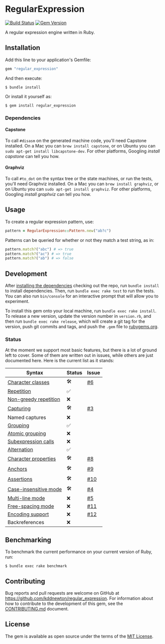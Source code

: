 # RegularExpression

[![Build Status](https://github.com/kddnewton/regular_expression/workflows/Main/badge.svg)](https://github.com/kddnewton/regular_expression/actions)
[![Gem Version](https://img.shields.io/gem/v/regular_expression.svg)](https://rubygems.org/gems/regular_expression)

A regular expression engine written in Ruby.

## Installation

Add this line to your application's Gemfile:

```ruby
gem "regular_expression"
```

And then execute:

    $ bundle install

Or install it yourself as:

    $ gem install regular_expression

### Dependencies

#### Capstone

To call `#disasm` on the generated machine code, you'll need Capstone installed. On a Mac you can `brew install capstone`, or on Ubuntu you can `sudo apt-get install libcapstone-dev`. For other platforms, Googling _install capstone_ can tell you how.

#### Graphviz

To call `#to_dot` on the syntax tree or the state machines, or run the tests, you'll need Graphviz installed. On a Mac you can `brew install graphviz`, or on Ubuntu you can `sudo apt-get install graphviz`. For other platforms, Googling _install graphviz_ can tell you how.

## Usage

To create a regular expression pattern, use:

```ruby
pattern = RegularExpression::Pattern.new("ab?c")
```

Patterns can be queried for whether or not they match a test string, as in:

```ruby
pattern.match?("abc") # => true
pattern.match?("ac") # => true
pattern.match?("ab") # => false
```

## Development

After [installing the dependencies](#dependencies) checking out the repo, run `bundle install` to install dependencies. Then, run `bundle exec rake test` to run the tests. You can also run `bin/console` for an interactive prompt that will allow you to experiment.

To install this gem onto your local machine, run `bundle exec rake install`. To release a new version, update the version number in `version.rb`, and then run `bundle exec rake release`, which will create a git tag for the version, push git commits and tags, and push the `.gem` file to [rubygems.org](https://rubygems.org).

### Status

At the moment we support most basic features, but there is a lot of ground left to cover. Some of them are written out in issues, while others are just documented here. Here is the current list as it stands:

| Syntax                                                                                                             | Status | Issue                                                            |
| ------------------------------------------------------------------------------------------------------------------ | ------ | ---------------------------------------------------------------- |
| [Character classes](https://ruby-doc.org/core-3.0.0/Regexp.html#class-Regexp-label-Character+Classes)              | 🛠      | [#6](https://github.com/kddnewton/regular_expression/issues/6)   |
| [Repetition](https://ruby-doc.org/core-3.0.0/Regexp.html#class-Regexp-label-Repetition)                            | ✅     |                                                                  |
| [Non-greedy repetition](https://ruby-doc.org/core-3.0.0/Regexp.html#class-Regexp-label-Repetition)                 | ❌     |                                                                  |
| [Capturing](https://ruby-doc.org/core-3.0.0/Regexp.html#class-Regexp-label-Capturing)                              | 🛠      | [#3](https://github.com/kddnewton/regular_expression/issues/3)   |
| Named captures                                                                                                     | ❌     |                                                                  |
| [Grouping](https://ruby-doc.org/core-3.0.0/Regexp.html#class-Regexp-label-Grouping)                                | ✅     |                                                                  |
| [Atomic grouping](https://ruby-doc.org/core-3.0.0/Regexp.html#class-Regexp-label-Atomic+Grouping)                  | ❌     |                                                                  |
| [Subexpression calls](https://ruby-doc.org/core-3.0.0/Regexp.html#class-Regexp-label-Subexpression+Calls)          | ❌     |                                                                  |
| [Alternation](https://ruby-doc.org/core-3.0.0/Regexp.html#class-Regexp-label-Alternation)                          | ✅     |                                                                  |
| [Character properties](https://ruby-doc.org/core-3.0.0/Regexp.html#class-Regexp-label-Character+Properties)        | 🛠      | [#8](https://github.com/kddnewton/regular_expression/issues/8)   |
| [Anchors](https://ruby-doc.org/core-3.0.0/Regexp.html#class-Regexp-label-Anchors)                                  | 🛠      | [#9](https://github.com/kddnewton/regular_expression/issues/9)   |
| [Assertions](https://ruby-doc.org/core-3.0.0/Regexp.html#class-Regexp-label-Anchors)                               | 🛠      | [#10](https://github.com/kddnewton/regular_expression/issues/10) |
| [Case-insensitive mode](https://ruby-doc.org/core-3.0.0/Regexp.html#class-Regexp-label-Options)                    | 🛠      | [#4](https://github.com/kddnewton/regular_expression/issues/4)   |
| [Multi-line mode](https://ruby-doc.org/core-3.0.0/Regexp.html#class-Regexp-label-Options)                          | ❌     | [#5](https://github.com/kddnewton/regular_expression/issues/5)   |
| [Free-spacing mode](https://ruby-doc.org/core-3.0.0/Regexp.html#class-Regexp-label-Free-Spacing+Mode+and+Comments) | ❌     | [#11](https://github.com/kddnewton/regular_expression/issues/11) |
| [Encoding support](https://ruby-doc.org/core-3.0.0/Regexp.html#class-Regexp-label-Encoding)                        | ❌     | [#12](https://github.com/kddnewton/regular_expression/issues/12) |
| Backreferences                                                                                                     | ❌     |                                                                  |

## Benchmarking

To benchmark the current performance on your current version of Ruby, run:

    $ bundle exec rake benchmark

## Contributing

Bug reports and pull requests are welcome on GitHub at https://github.com/kddnewton/regular_expression. For information about how to contribute to the development of this gem, see the [CONTRIBUTING.md](CONTRIBUTING.md) document.

## License

The gem is available as open source under the terms of the [MIT License](https://opensource.org/licenses/MIT).
